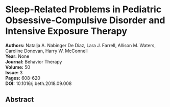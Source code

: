 # Sleep-Related Problems in Pediatric Obsessive-Compulsive Disorder and Intensive Exposure Therapy

**Authors:** Natalja A. Nabinger De Diaz, Lara J. Farrell, Allison M. Waters, Caroline Donovan, Harry W. McConnell  
**Year:** None  
**Journal:** Behavior Therapy  
**Volume:** 50  
**Issue:** 3  
**Pages:** 608-620  
**DOI:** 10.1016/j.beth.2018.09.008  

## Abstract


